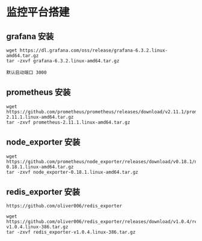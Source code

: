 # 监控平台搭建

## grafana 安装
``` 
wget https://dl.grafana.com/oss/release/grafana-6.3.2.linux-amd64.tar.gz 
tar -zxvf grafana-6.3.2.linux-amd64.tar.gz 

默认启动端口 3000

```

## prometheus 安装
```
wget https://github.com/prometheus/prometheus/releases/download/v2.11.1/prometheus-2.11.1.linux-amd64.tar.gz
tar -zxvf prometheus-2.11.1.linux-amd64.tar.gz

```


## node_exporter 安装

```
wget https://github.com/prometheus/node_exporter/releases/download/v0.18.1/node_exporter-0.18.1.linux-amd64.tar.gz
tar -zxvf node_exporter-0.18.1.linux-amd64.tar.gz

```

## redis_exporter 安装

```
https://github.com/oliver006/redis_exporter

wget https://github.com/oliver006/redis_exporter/releases/download/v1.0.4/redis_exporter-v1.0.4.linux-386.tar.gz
tar -zxvf redis_exporter-v1.0.4.linux-386.tar.gz
```
















